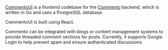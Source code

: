 [CommentoUI](https://commentoui.shishir.dev) is a frontend codebase for the [Commento](https://github.com/Shishircipher/Commento) backend, which is written in Go and uses a PostgreSQL database.

CommentoUI is built using React.

Commento can be integrated with blogs or content management systems to provide threaded comment sections for posts. Currently, it supports Google Login to help prevent spam and ensure authenticated discussions.